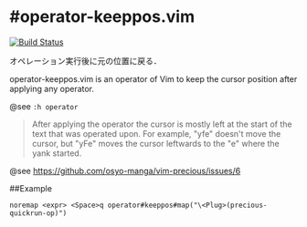 #operator-keeppos.vim
=====================

[![Build Status](https://travis-ci.org/syngan/vim-operator-keeppos.png?branch=master)](https://travis-ci.org/syngan/vim-operator-keeppos)

オペレーション実行後に元の位置に戻る．

operator-keeppos.vim is an operator of Vim to keep the cursor position
after applying any operator.

@see `:h operator`
> After applying the operator the cursor is mostly left at the start of the text
> that was operated upon.  For example, "yfe" doesn't move the cursor, but "yFe"
> moves the cursor leftwards to the "e" where the yank started.


@see https://github.com/osyo-manga/vim-precious/issues/6


##Example

```vim
noremap <expr> <Space>q operator#keeppos#map("\<Plug>(precious-quickrun-op)") 
```

